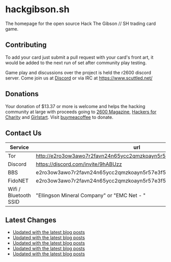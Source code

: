 # hackgibson.sh
The homepage for the open source Hack The Gibson // SH trading card game.


## Contributing

To add your card just submit a pull request with your card's front art, it would be added to the next run of set after community play testing.

Game play and discussions over the project is held the r2600 discord server. Come join us at [Discord](https://discord.com/invite/9hABUzz) or via IRC at https://www.scuttled.net/


## Donations

Your donation of $13.37 or more is welcome and helps the hacking community at large with proceeds going to [2600 Magazine](https://2600.com/), [Hackers for Charity](https://hackersforcharity.org) and [Girlstart](https://girlstart.org).  Visit [buymeacoffee](https://www.buymeacoffee.com/hackgibson.sh) to donate.


## Contact Us

Service | url
-|-
Tor | http://e2ro3ow3awo7r2favn24n65ycc2qmzkoayn5r57e3f56nvjwdcgg32ad.onion
Discord | https://discord.com/invite/9hABUzz
BBS | e2ro3ow3awo7r2favn24n65ycc2qmzkoayn5r57e3f56nvjwdcgg32ad.onion:23
FidoNET | e2ro3ow3awo7r2favn24n65ycc2qmzkoayn5r57e3f56nvjwdcgg32ad.onion:24554
Wifi / Bluetooth SSID | "Ellingson Mineral Company" or "EMC Net - <fidonet address>"

## Latest Changes
<!-- BLOG-POST-LIST:START -->
- [Updated with the latest blog posts](https://github.com/DFW2600/hackgibson.sh/commit/5cd9bef5239a2bdf9b6a9d57ba8820762c64924c)
- [Updated with the latest blog posts](https://github.com/DFW2600/hackgibson.sh/commit/54c4d96db36d97e855653150986b493b8216c89a)
- [Updated with the latest blog posts](https://github.com/DFW2600/hackgibson.sh/commit/6b868bec679e4fbdea51e2575d304f04bb34d1b2)
- [Updated with the latest blog posts](https://github.com/DFW2600/hackgibson.sh/commit/1d1b180939e6fe07478c703d472237cb53001421)
- [Updated with the latest blog posts](https://github.com/DFW2600/hackgibson.sh/commit/a53664fd384a1c7878474b1da5ccf252873eeae7)
<!-- BLOG-POST-LIST:END -->
